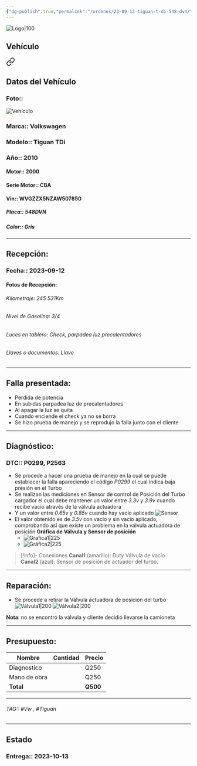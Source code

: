 ```yaml
---
{"dg-publish":true,"permalink":"/ordenes/23-09-12-tiguan-t-di-548-dvn/","created":"","updated":""}
---
```


![Logo|100](http://drive.google.com/uc?export=view&id=137fl3TIZ0-PU8b-Pt0bsjclwHub_u78G)

## Vehículo

<div class="transclusion internal-embed is-loaded"><a class="markdown-embed-link" href="/vehiculos/volkswagen/tiguan-t-di-548-dvn/#datos-del-vehiculo" aria-label="Open link"><svg xmlns="http://www.w3.org/2000/svg" width="24" height="24" viewBox="0 0 24 24" fill="none" stroke="currentColor" stroke-width="2" stroke-linecap="round" stroke-linejoin="round" class="svg-icon lucide-link"><path d="M10 13a5 5 0 0 0 7.54.54l3-3a5 5 0 0 0-7.07-7.07l-1.72 1.71"></path><path d="M14 11a5 5 0 0 0-7.54-.54l-3 3a5 5 0 0 0 7.07 7.07l1.71-1.71"></path></svg></a><div class="markdown-embed">



## Datos del Vehículo 
### Foto:: 
![Vehículo](http://drive.google.com/uc?export=view&id=1UmilOOZSMjZpKHwQ1O-N2PJ6teAvIT02)

### Marca:: Volkswagen 
### Modelo:: Tiguan TDi
### Año:: 2010
#### Motor:: 2000
#### Serie Motor:: CBA
#### Vin:: WVGZZX5NZAW507850
##### Placa:: 548DVN
##### Color:: Gris
---


</div></div>


## Recepción:
### Fecha:: 2023-09-12
#### Fotos de Recepción:

###### Kilometraje: 245 531Km
###### Nivel de Gasolina: 3/4
###### Luces en tablero: Check, parpadea luz precalentadores
###### Llaves o documentos: Llave

---

## Falla presentada:
- Perdida de potencia 
- En subidas parpadea luz de precalentadores 
- Al apagar la luz se quita 
- Cuando enciende el check ya no se borra 
- Se hizo prueba de manejo y se reprodujo la falla junto con el cliente 


---

## Diagnóstico:
### DTC:: P0299, P2563

- Se procede a hacer una prueba de manejo en la cual se puede establecer la falla apareciendo el código *P0299* el cual indica baja presión en el Turbo 
- Se realizan las mediciones en Sensor de control de Posición del Turbo cargador el cual debe mantener un valor entre *3.3v* y *3.9v* cuando recibe vacío através de la válvula actuadora
- Y un valor entre *0.65v* y *0.85v* cuando hay vacío aplicado 
	![Sensor](http://drive.google.com/uc?export=view&id=1a0WCGqF4Mb44YbF3QGWOiZEA4zQxnBRy)
- El valor obtenido es de *3.5v* con vacío y sin vacío aplicado, comprobando así que existe un problema en la válvula actuadora de posición 
**Gráfica de Válvula y Sensor de posición**
	- ![Grafica1|225](http://drive.google.com/uc?export=view&id=1_QGXzmyFFYyGs-QtAPlNH1snBt4eXf_A)
	- ![Gráfica2|225](http://drive.google.com/uc?export=view&id=1_DHTOB2eNttK4PQFSwlnEsfGQDlQ6cPD)
>[!info]- Conexiones
>**Canal1** (amarillo): Duty Válvula de vacío  
>**Canal2** (azul): Sensor de posición de actuador del turbo.

---
## Reparación:
- Se procede a retirar la Válvula actuadora de posición del turbo
	![Válvula1|200](http://drive.google.com/uc?export=view&id=1a3_mggfuyffGO_PvA449x3fMbmBzKGzH)
	![Válvula2|200](http://drive.google.com/uc?export=view&id=1_s3r9UrG6muFh0WoSJfS_vX2KCjWJSlu)

**Nota**: no se encontró la válvula y cliente decidió llevarse la camioneta 

---

## Presupuesto:

| Nombre       | Cantidad | Precio |
| ------------ | -------- | ------ |
| Diagnostico  |          | Q250   |
| Mano de obra |          | Q250   |
| **Total**             |          |    **Q500**    |

---

###### TAG:: #Vw ,  #Tiguan

---

## Estado

### Entrega:: 2023-10-13